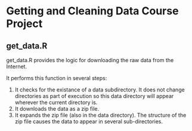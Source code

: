 Getting and Cleaning Data Course Project
=========

## get_data.R

get_data.R provides the logic for downloading the raw data from the Internet.

It performs this function in several steps:

1. It checks for the existance of a data subdirectory. It does not change directories as part of execution so this data directory will appear wherever the current directory is.
1. It downloads the data as a zip file.
1. It expands the zip file (also in the data directory). The structure of the zip file causes the data to appear in several sub-directories.

